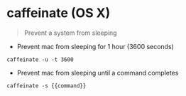 # caffeinate (OS X)

> Prevent a system from sleeping

- Prevent mac from sleeping for 1 hour (3600 seconds)

`caffeinate -u -t 3600`

- Prevent mac from sleeping until a command completes

`caffeinate -s {{command}}`
